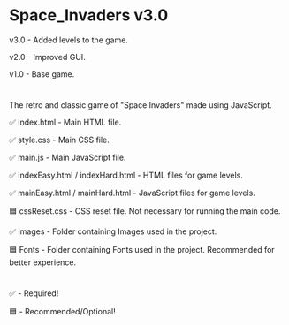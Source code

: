 # Space_Invaders v3.0
v3.0 - Added levels to the game.

v2.0 - Improved GUI.

v1.0 - Base game.
#
#
The retro and classic game of "Space Invaders" made using JavaScript.

✅ index.html - Main HTML file.

✅ style.css - Main CSS file.

✅ main.js - Main JavaScript file.

✅ indexEasy.html / indexHard.html - HTML files for game levels.

✅ mainEasy.html / mainHard.html - JavaScript files for game levels.

🟦 cssReset.css - CSS reset file. Not necessary for running the main code.

✅ Images - Folder containing Images used in the project.

🟦 Fonts - Folder containing Fonts used in the project. Recommended for better experience.
#
✅ - Required!

🟦 - Recommended/Optional!